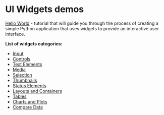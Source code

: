 # UI Widgets demos

[Hello World](hello_world/README.md) - tutorial that will guide you through the process of creating a simple Python application that uses widgets to provide an interactive user interface.

**List of widgets categories:**

- [Input](input/001_input/README.md)
- [Controls](controls/README.md)
- [Text Elements](text%20elements/README.md)
- [Media](media/README.md)
- [Selection](selection/README.md)
- [Thumbnails](thumbnail/README.md)
- [Status Elements](status%20elements/README.md)
- [Layouts and Containers](layouts%20and%20containers/README.md)
- [Tables](tables/README.md)
- [Charts and Plots](charts%20and%20plots/README.md)
- [Compare Data](compare%20data/README.md)

<!-- # How to debug widgets

**Step 1.** Prepare `~/supervisely.env` file with credentials. [Learn more here](https://developer.supervise.ly/getting-started/basics-of-authentication#how-to-use-in-python).

**Step 2.** Clone [repository](https://github.com/supervisely-ecosystem/ui-widgets-demos) with source code and create [Virtual Environment](https://docs.python.org/3/library/venv.html).

```bash
git clone https://github.com/supervisely-ecosystem/ui-widgets-demos
cd ui-widgets-demos
./create_venv.sh
```

**Step 3.** Open repository directory in Visual Studio Code

```bash
code -r .
```

**Step 4.** Open `.vscode/launch.json`

Select widget that you want to debug and enter its folder name to 10th line of `launch.json` as shown on an image below

![step_4](https://user-images.githubusercontent.com/48913536/202445858-0b381d46-d122-41c7-bb06-2fdf1a48b5e6.png)

**Step 5.** Launch widget app

To launch app with widget go to `Run and Debug` section and press `play` button as shown on an image below and go to uvicorn server specified in `launch.json` `0.0.0.0:8000`. Link to uvicorn server will be displayed in terminal.

![step_5](https://user-images.githubusercontent.com/48913536/202445868-12c35bae-f372-4a19-b01c-0b9e9ea38c0d.png) -->
